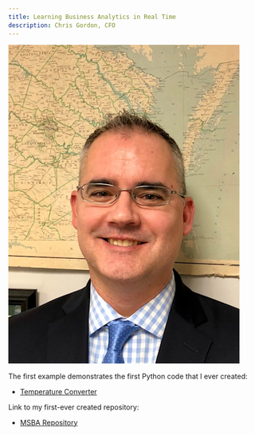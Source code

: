 ```yaml
---
title: Learning Business Analytics in Real Time
description: Chris Gordon, CFO
---
```

![Chris Gordon at work](/picture/Chris-Gordon-2018.jpg)

The first example demonstrates the first Python code that I ever created:
 - [Temperature Converter](/draftfolder/index.md)

Link to my first-ever created repository:
 - [MSBA Repository](https://github.com/cagordonwm/MSBA)
 
